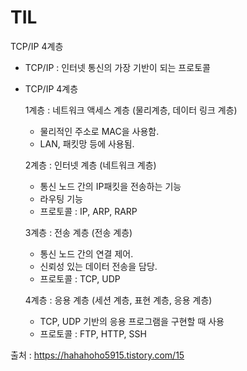 # TIL

TCP/IP 4계층

- TCP/IP : 인터넷 통신의 가장 기반이 되는 프로토콜

- TCP/IP 4계층

  1계층 : 네트워크 액세스 계층 (물리계층, 데이터 링크 계층)

  - 물리적인 주소로 MAC을 사용함.
  - LAN, 패킷망 등에 사용됨.

  2계층 : 인터넷 계층 (네트워크 계층)

  - 통신 노드 간의 IP패킷을 전송하는 기능
  - 라우팅 기능
  - 프로토콜 : IP, ARP, RARP

  3계층 : 전송 계층 (전송 계층)

  - 통신 노드 간의 연결 제어.
  - 신뢰성 있는 데이터 전송을 담당.
  - 프로토콜 : TCP, UDP

  4계층 : 응용 계층 (세션 계층, 표현 계층, 응용 계층)

  - TCP, UDP 기반의 응용 프로그램을 구현할 때 사용
  - 프로토콜 : FTP, HTTP, SSH



출처 : https://hahahoho5915.tistory.com/15